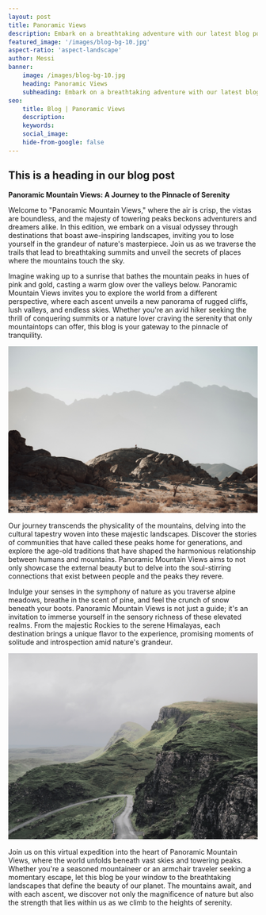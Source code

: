 ```yaml
---
layout: post
title: Panoramic Views
description: Embark on a breathtaking adventure with our latest blog post, as we unveil a destination boasting panoramic mountain views that will leave you awe-inspired. Nestled amidst towering peaks and cascading valleys, Colorado offers an unrivaled feast for the eyes. Join us as we explore the best vantage points, hiking trails, and hidden gems that showcase the majesty of these mountains, providing a backdrop that's nothing short of spectacular. Whether you're a nature enthusiast or seeking a serene escape, our guide to the panoramic mountain views of Colorado promises an unforgettable journey into the heart of stunning landscapes.
featured_image: '/images/blog-bg-10.jpg'
aspect-ratio: 'aspect-landscape'
author: Messi
banner:
    image: /images/blog-bg-10.jpg
    heading: Panoramic Views
    subheading: Embark on a breathtaking adventure with our latest blog post, as we unveil a destination boasting panoramic mountain views that will leave you awe-inspired. Nestled amidst towering peaks and cascading valleys, Colorado offers an unrivaled feast for the eyes. Join us as we explore the best vantage points, hiking trails, and hidden gems that showcase the majesty of these mountains, providing a backdrop that's nothing short of spectacular. Whether you're a nature enthusiast or seeking a serene escape, our guide to the panoramic mountain views of Colorado promises an unforgettable journey into the heart of stunning landscapes.
seo: 
    title: Blog | Panoramic Views
    description: 
    keywords: 
    social_image: 
    hide-from-google: false
---
```


## This is a heading in our blog post 

**Panoramic Mountain Views: A Journey to the Pinnacle of Serenity**

Welcome to "Panoramic Mountain Views," where the air is crisp, the vistas are boundless, and the majesty of towering peaks beckons adventurers and dreamers alike. In this edition, we embark on a visual odyssey through destinations that boast awe-inspiring landscapes, inviting you to lose yourself in the grandeur of nature's masterpiece. Join us as we traverse the trails that lead to breathtaking summits and unveil the secrets of places where the mountains touch the sky.

Imagine waking up to a sunrise that bathes the mountain peaks in hues of pink and gold, casting a warm glow over the valleys below. Panoramic Mountain Views invites you to explore the world from a different perspective, where each ascent unveils a new panorama of rugged cliffs, lush valleys, and endless skies. Whether you're an avid hiker seeking the thrill of conquering summits or a nature lover craving the serenity that only mountaintops can offer, this blog is your gateway to the pinnacle of tranquility.

<img src="/images/blog-bg-4.jpg" class="aspect-landscape h-full w-full object-cover">

Our journey transcends the physicality of the mountains, delving into the cultural tapestry woven into these majestic landscapes. Discover the stories of communities that have called these peaks home for generations, and explore the age-old traditions that have shaped the harmonious relationship between humans and mountains. Panoramic Mountain Views aims to not only showcase the external beauty but to delve into the soul-stirring connections that exist between people and the peaks they revere.

Indulge your senses in the symphony of nature as you traverse alpine meadows, breathe in the scent of pine, and feel the crunch of snow beneath your boots. Panoramic Mountain Views is not just a guide; it's an invitation to immerse yourself in the sensory richness of these elevated realms. From the majestic Rockies to the serene Himalayas, each destination brings a unique flavor to the experience, promising moments of solitude and introspection amid nature's grandeur.

<img src="/images/blog-bg-9.jpg" class="aspect-landscape h-full w-full object-cover">

Join us on this virtual expedition into the heart of Panoramic Mountain Views, where the world unfolds beneath vast skies and towering peaks. Whether you're a seasoned mountaineer or an armchair traveler seeking a momentary escape, let this blog be your window to the breathtaking landscapes that define the beauty of our planet. The mountains await, and with each ascent, we discover not only the magnificence of nature but also the strength that lies within us as we climb to the heights of serenity.